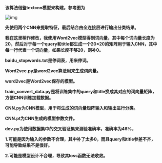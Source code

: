 **该算法借鉴textcnn模型来构建，参考图为**

![img](https://img-blog.csdn.net/20151221204445517?watermark/2/text/aHR0cDovL2Jsb2cuY3Nkbi5uZXQv/font/5a6L5L2T/fontsize/400/fill/I0JBQkFCMA==/dissolve/70/gravity/SouthEast)

**先使用两个CNN来提取特征，最后结合由全连接层进行输出分类结果。**

**我在这里稍作修改，我使用Word2vec模型得到词向量，其中每个词向量长度为20，然后对于每一个query和title都生成一个20×20的矩阵用于输入CNN，其中每一行代表一个词向量，如果长度不够20，则补0。**



**baidu_stopwords.txt是停词表，用来停词。**

**Word2vec.py是word2vec算法用来生成词向量。**

**word2vec是Word2vec保存的模型。**

**train_convert_data.py是将训练集中的query和title换成其对应的词向量矩阵，方便CNN训练加载数据。**

**CNN.py为CNN模型，用于将生成的词向量矩阵输入和输出进行分类。**

**CNN.pt为CNN生成的模型参数文件。**

**dev.py为使用数据集中的交叉验证集来测验准确率，准确率为46%，**


**1.可能是因为输入的参数不合理，其中补了太多0，而且query和title参差不齐，可能导致结果不是很好。**

**2.可能是模型设计不合理，导致其loss函数无法收敛。**
